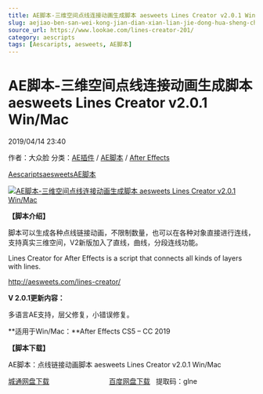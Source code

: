 ```yaml
---
title: AE脚本-三维空间点线连接动画生成脚本 aesweets Lines Creator v2.0.1 Win/Mac
slug: aejiao-ben-san-wei-kong-jian-dian-xian-lian-jie-dong-hua-sheng-cheng-jiao-ben-aesweets-lines-creator-v2-0-1-win-mac
source_url: https://www.lookae.com/lines-creator-201/
category: aescripts
tags: [Aescaripts, aesweets, AE脚本]
---
```

# AE脚本-三维空间点线连接动画生成脚本 aesweets Lines Creator v2.0.1 Win/Mac

2019/04/14 23:40

作者：大众脸
分类：[AE插件](https://www.lookae.com/after-effects/aechajian/) / [AE脚本](https://www.lookae.com/after-effects/aescripts/) / [After Effects](https://www.lookae.com/after-effects/)

[Aescaripts](https://www.lookae.com/tag/aescaripts/)[aesweets](https://www.lookae.com/tag/aesweets/)[AE脚本](https://www.lookae.com/tag/ae%e8%84%9a%e6%9c%ac/)

[![AE脚本-三维空间点线连接动画生成脚本 aesweets Lines Creator v2.0.1 Win/Mac](https://www.lookae.com/wp-content/uploads/2017/10/Lines-Creator.jpg "AE脚本-三维空间点线连接动画生成脚本 aesweets Lines Creator v2.0.1 Win/Mac-LookAE.com")](https://www.lookae.com/wp-content/uploads/2017/10/Lines-Creator.jpg)

**【脚本介绍】**

脚本可以生成各种点线链接动画，不限制数量，也可以在各种对象直接进行连线，支持真实三维空间，V2新版加入了直线，曲线，分段连线功能。

Lines Creator for After Effects is a script that connects all kinds of layers with lines.

http://aesweets.com/lines-creator/

**V 2.0.1更新内容：**

多语言AE支持，层父修复，小错误修复。

**适用于Win/Mac：**After Effects CS5 – CC 2019

**【脚本下载】**

AE脚本：点线链接动画脚本 aesweets Lines Creator v2.0.1 Win/Mac

[城通网盘下载](https://lookae.ctfile.com/fs/680462-365513104)                               [百度网盘下载](https://pan.baidu.com/s/1lK4_wvcG30WWHk1wfnQfug)   提取码：glne
